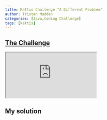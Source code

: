 ```yaml
---
title: Kattis Challenge "A Different Problem"
author: Tristan Madden
categories: [Java,Coding Challenge]
tags: [kattis]
---
```

<h2><a href="https://open.kattis.com/problems/different">The Challenge</a></h2>
<div class="iframe-wrapper-1-1">
    <iframe src="https://open.kattis.com/problems/different"></iframe>
</div>
<h2>My solution</h2>
<script src="https://gist.github.com/Trimad/1f66f2a7a737e9459d00369560cfabc1.js"></script>